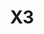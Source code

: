 ---
layout: bikes-single
title: X3
manufacturer: VanMoof
msrp: 2298
picture: https://www.vanmoof.com/sites/default/files/2021-04/D_X3Dark_1_0.jpg
modelname: X3
productlink: https://www.vanmoof.com/en-US/x3?color=dark

---